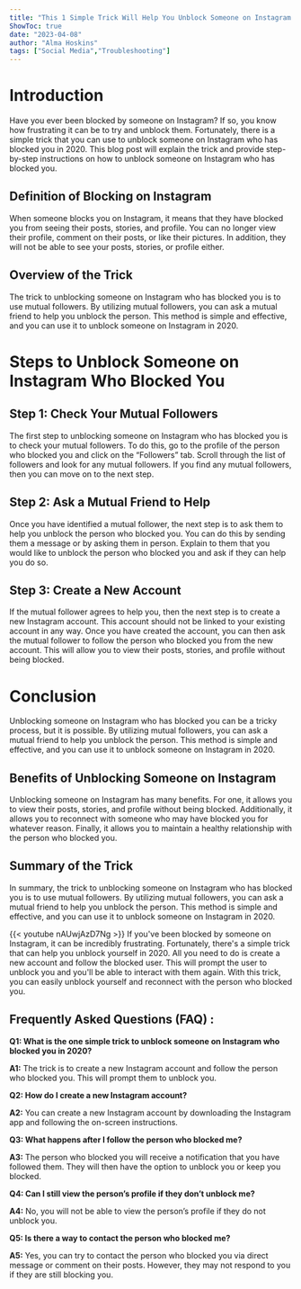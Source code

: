 ```yaml
---
title: "This 1 Simple Trick Will Help You Unblock Someone on Instagram Who Blocked You in 2020!"
ShowToc: true 
date: "2023-04-08"
author: "Alma Hoskins" 
tags: ["Social Media","Troubleshooting"]
---
```

# Introduction

Have you ever been blocked by someone on Instagram? If so, you know how frustrating it can be to try and unblock them. Fortunately, there is a simple trick that you can use to unblock someone on Instagram who has blocked you in 2020. This blog post will explain the trick and provide step-by-step instructions on how to unblock someone on Instagram who has blocked you. 

## Definition of Blocking on Instagram

When someone blocks you on Instagram, it means that they have blocked you from seeing their posts, stories, and profile. You can no longer view their profile, comment on their posts, or like their pictures. In addition, they will not be able to see your posts, stories, or profile either. 

## Overview of the Trick

The trick to unblocking someone on Instagram who has blocked you is to use mutual followers. By utilizing mutual followers, you can ask a mutual friend to help you unblock the person. This method is simple and effective, and you can use it to unblock someone on Instagram in 2020. 

# Steps to Unblock Someone on Instagram Who Blocked You

## Step 1: Check Your Mutual Followers

The first step to unblocking someone on Instagram who has blocked you is to check your mutual followers. To do this, go to the profile of the person who blocked you and click on the “Followers” tab. Scroll through the list of followers and look for any mutual followers. If you find any mutual followers, then you can move on to the next step. 

## Step 2: Ask a Mutual Friend to Help

Once you have identified a mutual follower, the next step is to ask them to help you unblock the person who blocked you. You can do this by sending them a message or by asking them in person. Explain to them that you would like to unblock the person who blocked you and ask if they can help you do so. 

## Step 3: Create a New Account

If the mutual follower agrees to help you, then the next step is to create a new Instagram account. This account should not be linked to your existing account in any way. Once you have created the account, you can then ask the mutual follower to follow the person who blocked you from the new account. This will allow you to view their posts, stories, and profile without being blocked. 

# Conclusion

Unblocking someone on Instagram who has blocked you can be a tricky process, but it is possible. By utilizing mutual followers, you can ask a mutual friend to help you unblock the person. This method is simple and effective, and you can use it to unblock someone on Instagram in 2020. 

## Benefits of Unblocking Someone on Instagram

Unblocking someone on Instagram has many benefits. For one, it allows you to view their posts, stories, and profile without being blocked. Additionally, it allows you to reconnect with someone who may have blocked you for whatever reason. Finally, it allows you to maintain a healthy relationship with the person who blocked you. 

## Summary of the Trick

In summary, the trick to unblocking someone on Instagram who has blocked you is to use mutual followers. By utilizing mutual followers, you can ask a mutual friend to help you unblock the person. This method is simple and effective, and you can use it to unblock someone on Instagram in 2020.

{{< youtube nAUwjAzD7Ng >}} 
If you've been blocked by someone on Instagram, it can be incredibly frustrating. Fortunately, there's a simple trick that can help you unblock yourself in 2020. All you need to do is create a new account and follow the blocked user. This will prompt the user to unblock you and you'll be able to interact with them again. With this trick, you can easily unblock yourself and reconnect with the person who blocked you.

## Frequently Asked Questions (FAQ) :
**Q1: What is the one simple trick to unblock someone on Instagram who blocked you in 2020?**

**A1:** The trick is to create a new Instagram account and follow the person who blocked you. This will prompt them to unblock you.

**Q2: How do I create a new Instagram account?**

**A2:** You can create a new Instagram account by downloading the Instagram app and following the on-screen instructions.

**Q3: What happens after I follow the person who blocked me?**

**A3:** The person who blocked you will receive a notification that you have followed them. They will then have the option to unblock you or keep you blocked.

**Q4: Can I still view the person’s profile if they don’t unblock me?**

**A4:** No, you will not be able to view the person’s profile if they do not unblock you.

**Q5: Is there a way to contact the person who blocked me?**

**A5:** Yes, you can try to contact the person who blocked you via direct message or comment on their posts. However, they may not respond to you if they are still blocking you.




